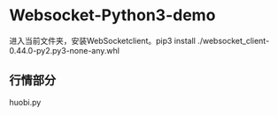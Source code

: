 # Websocket-Python3-demo

进入当前文件夹，安装WebSocketclient。pip3 install ./websocket_client-0.44.0-py2.py3-none-any.whl

## 行情部分
huobi.py



